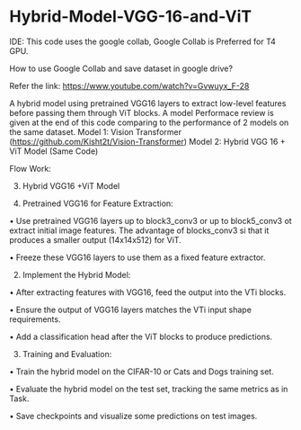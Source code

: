 # Hybrid-Model-VGG-16-and-ViT

IDE: This code uses the google collab, Google Collab is Preferred for T4 GPU.

How to use Google Collab and save dataset in google drive?

Refer the link:
https://www.youtube.com/watch?v=Gvwuyx_F-28

A hybrid model using pretrained VGG16 layers to extract low-level features before passing them through ViT blocks.
A model Performace review is given at the end of this code comparing to the performance of 2 models on the same dataset. 
Model 1: Vision Transformer (https://github.com/Kisht2t/Vision-Transformer)
Model 2: Hybrid VGG 16 + ViT Model (Same Code)

Flow Work:

3. Hybrid VGG16 +ViT Model

1. Pretrained VGG16 for Feature Extraction:

• Use pretrained VGG16 layers up to block3_conv3 or up to block5_conv3 ot extract initial
image features. The advantage of blocks_conv3 si that it produces a smaller output
(14x14x512) for ViT.

• Freeze these VGG16 layers to use them as a fixed feature extractor.

2. Implement the Hybrid Model:

• After extracting features with VGG16, feed the output into the VTi blocks.

• Ensure the output of VGG16 layers matches the VTi input shape requirements. 

• Add a classification head after the ViT blocks to produce predictions.

3. Training and Evaluation:

• Train the hybrid model on the CIFAR-10 or Cats and Dogs training set.

• Evaluate the hybrid model on the test set, tracking the same metrics as in Task. 

• Save checkpoints and visualize some predictions on test images.
